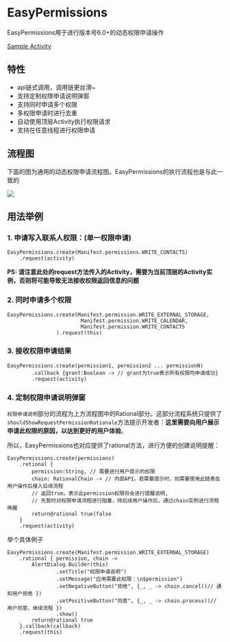 # EasyPermissions

EasyPermissions用于进行版本号6.0+的动态权限申请操作

[Sample Activity](../app/src/main/java/com/haoge/sample/easyandroid/activities/EasyPermissionsActivity.kt)


## 特性

- api链式调用，调用链更丝滑~
- 支持定制权限申请说明弹窗
- 支持同时申请多个权限
- 多权限申请时进行去重
- 自动使用顶层Activity执行权限请求
- 支持在任意线程进行权限申请

## 流程图

下面的图为通用的动态权限申请流程图。EasyPermissions的执行流程也是与此一致的

![](https://user-gold-cdn.xitu.io/2018/6/8/163de22dd83e89d4?w=1738&h=1552&f=png&s=320955)

## 用法举例

### 1. 申请写入联系人权限：(单一权限申请)

```
EasyPermissions.create(Manifest.permissions.WRITE_CONTACTS)
	.request(activity)
```

**PS: 请注意此处的request方法传入的Activity，需要为当前顶层的Activity实例，否则将可能导致无法接收权限返回信息的问题**

### 2. 同时申请多个权限

```
EasyPermissions.create(Manifest.permission.WRITE_EXTERNAL_STORAGE,
                        Manifest.permission.WRITE_CALENDAR,
                        Manifest.permission.WRITE_CONTACTS
                ).request(this)
```

### 3. 接收权限申请结果

```
EasyPermissions.create(permission1, permission2 ... permissionN)
		.callback {grant:Boolean -> // grant为true表示所有权限均申请成功}
		.request(activity)
```

### 4. 定制权限申请说明弹窗

`权限申请说明`部分的流程为上方流程图中的Rational部分。这部分流程系统只提供了`shouldShowRequestPermissionRationale`方法提示开发者：**这里需要向用户展示申请此权限的原因，以达到更好的用户体验**。

所以，EasyPermissions也对应提供了rational方法，进行方便的创建说明提醒：

```
EasyPermissions.create(permissions)
	.retional {
		permission:String, // 需要进行用户提示的权限
		chain: RationalChain -> // 内部API。若需要提示时，则需要使用此链表在用户操作后接入后续流程
		// 返回true。表示此permission权限将会进行提醒说明,
		// 先暂时对权限申请流程进行阻塞，待后续用户操作后，通过chain实例进行流程唤醒
		return@rational true|false
	}
	.request(activity)
```

举个具体例子

```
EasyPermissions.create(Manifest.permission.WRITE_EXTERNAL_STORAGE)
    .rational { permission, chain ->
        AlertDialog.Builder(this)
                .setTitle("权限申请说明")
                .setMessage("应用需要此权限：\n$permission")
                .setNegativeButton("拒绝", {_, _ -> chain.cancel()// 通知用户拒绝 })
                .setPositiveButton("同意", {_, _ -> chain.process()// 用户同意，继续流程 })
                .show()
        return@rational true
    }.callback(callback)
    .request(this)
```

